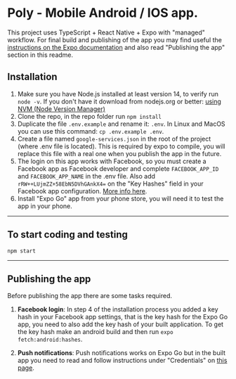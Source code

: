 # Poly - Mobile Android / IOS app.

This project uses TypeScript + React Native + Expo with "managed" workflow. For final build and publishing of the app you may find useful the [instructions on the Expo documentation](https://docs.expo.io/distribution/introduction/) and also read "Publishing the app" section in this readme.

## Installation

1. Make sure you have Node.js installed at least version 14, to verify run `node -v`. If you don't have it download from nodejs.org or better: [using NVM (Node Version Manager)](https://tecadmin.net/install-nodejs-with-nvm/)
2. Clone the repo, in the repo folder run `npm install`
3. Duplicate the file `.env.example` and rename it: `.env`. In Linux and MacOS you can use this command: 
  `cp .env.example .env`.
4. Create a file named `google-services.json` in the root of the project (where .env file is located).
This is required by expo to compile, you will replace this file with a real one when you publish the app in the future.
5. The login on this app works with Facebook, so you must create a Facebook app as Facebook developer and complete `FACEBOOK_APP_ID` and `FACEBOOK_APP_NAME` in the .env file. Also add `rRW++LUjmZZ+58EbN5DVhGAnkX4=` on the "Key Hashes" field in your Facebook app configuration. [More info here](https://docs.expo.io/versions/v36.0.0/sdk/facebook/#registering-your-app-with-facebook).
6. Install "Expo Go" app from your phone store, you will need it to test the app in your phone.

----

## To start coding and testing

```
npm start
```

----

## Publishing the app

Before publishing the app there are some tasks required.

1. **Facebook login**: In step 4 of the installation process you added a key hash in your Facebook app settings, that is the key hash for the Expo Go app, you need to also add the key hash of your built application. To get the key hash make an android build and then run `expo fetch:android:hashes`. 

2. **Push notifications**: Push notifications works on Expo Go but in the built app you need to read and follow instructions under "Credentials" on [this page](https://docs.expo.io/push-notifications/push-notifications-setup/#credentials).
